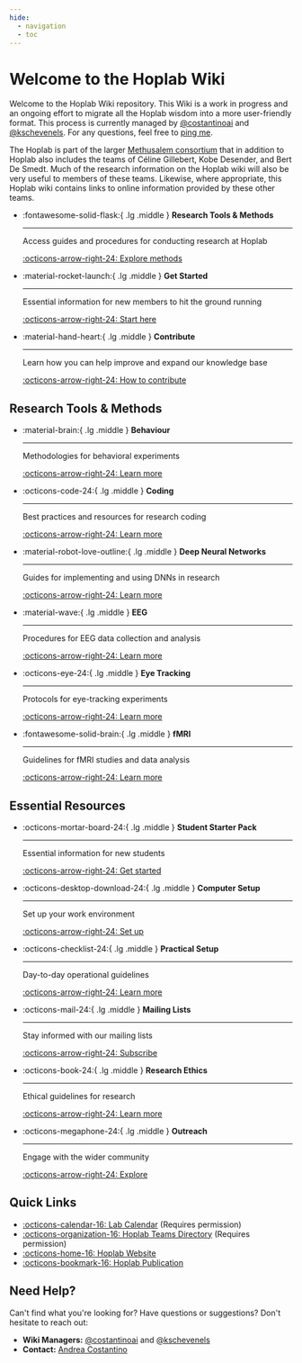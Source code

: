```yaml
---
hide:
  - navigation
  - toc
---
```


# Welcome to the Hoplab Wiki 

Welcome to the Hoplab Wiki repository. This Wiki is a work in progress and an ongoing effort to migrate all the Hoplab wisdom into a more user-friendly format. This process is currently managed by [@costantinoai](https://github.com/costantinoai) and [@kschevenels](https://github.com/kschevenels). For any questions, feel free to [ping me](mailto:andreaivan.costantino@kuleuven.be).

The Hoplab is part of the larger [Methusalem consortium](https://research.kuleuven.be/en/research-funding/support/if/methusalem) that in addition to Hoplab also includes the teams of Céline Gillebert, Kobe Desender, and Bert De Smedt. Much of the research information on the Hoplab wiki will also be very useful to members of these teams. Likewise, where appropriate, this Hoplab wiki contains links to online information provided by these other teams.

<div class="grid cards" markdown>

- :fontawesome-solid-flask:{ .lg .middle } __Research Tools & Methods__

    ---

    Access guides and procedures for conducting research at Hoplab

    [:octicons-arrow-right-24: Explore methods](research/index.md)

- :material-rocket-launch:{ .lg .middle } __Get Started__

    ---

    Essential information for new members to hit the ground running

    [:octicons-arrow-right-24: Start here](get-started/index.md)

- :material-hand-heart:{ .lg .middle } __Contribute__

    ---

    Learn how you can help improve and expand our knowledge base

    [:octicons-arrow-right-24: How to contribute](contribute.md)

</div>

## Research Tools & Methods

<div class="grid cards" markdown>

- :material-brain:{ .lg .middle } __Behaviour__

    ---

    Methodologies for behavioral experiments

    [:octicons-arrow-right-24: Learn more](research/behaviour/index.md)

- :octicons-code-24:{ .lg .middle } __Coding__

    ---

    Best practices and resources for research coding

    [:octicons-arrow-right-24: Learn more](research/coding/index.md)

- :material-robot-love-outline:{ .lg .middle } __Deep Neural Networks__

    ---

    Guides for implementing and using DNNs in research

    [:octicons-arrow-right-24: Learn more](research/dnn/index.md)

- :material-wave:{ .lg .middle } __EEG__

    ---

    Procedures for EEG data collection and analysis

    [:octicons-arrow-right-24: Learn more](research/eeg/index.md)

- :octicons-eye-24:{ .lg .middle } __Eye Tracking__

    ---

    Protocols for eye-tracking experiments

    [:octicons-arrow-right-24: Learn more](research/eyetracking/index.md)

- :fontawesome-solid-brain:{ .lg .middle } __fMRI__

    ---

    Guidelines for fMRI studies and data analysis

    [:octicons-arrow-right-24: Learn more](research/fmri/index.md)

</div>

## Essential Resources

<div class="grid cards" markdown>

- :octicons-mortar-board-24:{ .lg .middle } __Student Starter Pack__

    ---

    Essential information for new students

    [:octicons-arrow-right-24: Get started](get-started/student-starter-pack.md)

- :octicons-desktop-download-24:{ .lg .middle } __Computer Setup__

    ---

    Set up your work environment

    [:octicons-arrow-right-24: Set up](get-started/computer-setup.md)

- :octicons-checklist-24:{ .lg .middle } __Practical Setup__

    ---

    Day-to-day operational guidelines

    [:octicons-arrow-right-24: Learn more](get-started/practical-setup.md)

- :octicons-mail-24:{ .lg .middle } __Mailing Lists__

    ---

    Stay informed with our mailing lists

    [:octicons-arrow-right-24: Subscribe](get-started/mailing-lists.md)

- :octicons-book-24:{ .lg .middle } __Research Ethics__

    ---

    Ethical guidelines for research

    [:octicons-arrow-right-24: Learn more](research/ethics/index.md)

- :octicons-megaphone-24:{ .lg .middle } __Outreach__

    ---

    Engage with the wider community

    [:octicons-arrow-right-24: Explore](outreach.md)

</div>

## Quick Links

- [:octicons-calendar-16: Lab Calendar](https://calendar.google.com/calendar/u/1/r?pli=1) (Requires permission)
- [:octicons-organization-16: Hoplab Teams Directory](https://teams.microsoft.com/l/team/19%3A9fcb4eb9c75049d4bad118cf8afcb9cb%40thread.tacv2/conversations?groupId=714187e1-4ec7-496a-9922-933eb237402f&tenantId=3973589b-9e40-4eb5-800e-b0b6383d1621) (Requires permission)
- [:octicons-home-16: Hoplab Website](https://www.hoplab.be/)
- [:octicons-bookmark-16: Hoplab Publication](https://www.hoplab.be/publications/)

## Need Help?

Can't find what you're looking for? Have questions or suggestions? Don't hesitate to reach out:

- __Wiki Managers:__ [@costantinoai](https://github.com/costantinoai) and [@kschevenels](https://github.com/kschevenels)
- __Contact:__ [Andrea Costantino](mailto:andreaivan.costantino@kuleuven.be)
